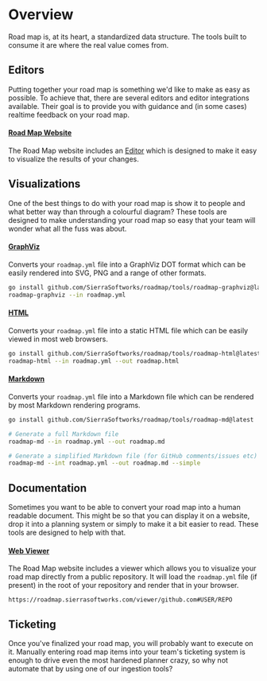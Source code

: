 # Overview
Road map is, at its heart, a standardized data structure. The tools built to consume it are
where the real value comes from.

## Editors
Putting together your road map is something we'd like to make as easy as possible. To achieve
that, there are several editors and editor integrations available. Their goal is to provide
you with guidance and (in some cases) realtime feedback on your road map.

#### [Road Map Website](/tools/editors/web-editor/README.md)
The Road Map website includes an [Editor](/editor/README.md) which is designed to make 
it easy to visualize the results of your changes.

## Visualizations
One of the best things to do with your road map is show it to people and what better way than
through a colourful diagram? These tools are designed to make understanding your road map so
easy that your team will wonder what all the fuss was about.

#### [GraphViz](/tools/visualizations/graphviz/README.md)
Converts your `roadmap.yml` file into a GraphViz DOT format which can be easily rendered into
SVG, PNG and a range of other formats.

```sh
go install github.com/SierraSoftworks/roadmap/tools/roadmap-graphviz@latest
roadmap-graphviz --in roadmap.yml
```

#### [HTML](/tools/visualizations/html/README.md)
Converts your `roadmap.yml` file into a static HTML file which can be easily viewed in most
web browsers.

```sh
go install github.com/SierraSoftworks/roadmap/tools/roadmap-html@latest
roadmap-html --in roadmap.yml --out roadmap.html
```

#### [Markdown](/tools/visualizations/markdown/README.md)
Converts your `roadmap.yml` file into a Markdown file which can be rendered by most Markdown
rendering programs.

```sh
go install github.com/SierraSoftworks/roadmap/tools/roadmap-md@latest

# Generate a full Markdown file
roadmap-md --in roadmap.yml --out roadmap.md

# Generate a simplified Markdown file (for GitHub comments/issues etc)
roadmap-md --int roadmap.yml --out roadmap.md --simple
```

## Documentation
Sometimes you want to be able to convert your road map into a human readable document. This might
be so that you can display it on a website, drop it into a planning system or simply to make it a
bit easier to read. These tools are designed to help with that.

#### [Web Viewer](/tools/website/README.md)
The Road Map website includes a viewer which allows you to visualize your road map directly
from a public repository. It will load the `roadmap.yml` file (if present) in the root of
your repository and render that in your browser.

```
https://roadmap.sierrasoftworks.com/viewer/github.com#USER/REPO
```

## Ticketing
Once you've finalized your road map, you will probably want to execute on it. Manually entering
road map items into your team's ticketing system is enough to drive even the most hardened planner
crazy, so why not automate that by using one of our ingestion tools?
